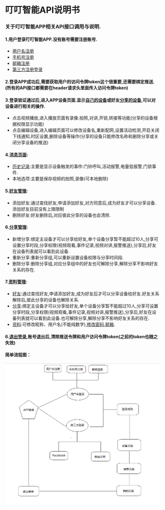 # 叮叮智能API说明书

### 关于叮叮智能APP相关API接口调用与说明.

#### 1.用户登录叮叮智能APP.没有账号需要注册账号.

* [用户名注册](/../zhang-hao-zhu-ce/yong-hu-ming-zhu-ce.html)
* [手机号注册](/../zhang-hao-zhu-ce/shou-ji-hao-zhu-ce.html)
* [邮箱注册](/../zhang-hao-zhu-ce/you-xiang-zhu-ce.html)
* [第三方注册登录](/../deng-lu-yu-tui-chu/zhang-hao-deng-lu/di-san-fang-deng-lu.html)

#### 2.登录APP成功后,需要获取用户的访问令牌token这个很重要,还需要绑定推送.\(所有的API接口都需要在header请求头里面传入访问令牌token\)

#### 3.登录验证通过后,进入APP设备页面.显示[自己的设备](/../she-bei-xiang-guan/wo-de-she-bei.html)或好友[分享的设备](/../she-bei-xiang-guan/fen-xiang-she-bei.html),可以对设备进行相关的操作.

* 点击视频播放,进入播放页面有录像.拍照,对讲,开锁,转接等功能\(分享的设备根据权限显示功能\)
* 点击编辑设备,进入编辑页面可以修改设备名,重新配网,设置活动检测,开启关闭下线通知,时区设置,删除设备等操作\(分享的设备只能修改名称和删除分享或关闭分享设备的推送\)

#### 4.[消息页面](/../xiao-xi-xiang-guan.html):

* [历史记录](/../xiao-xi-xiang-guan/li-shi-ji-lu.html):主要是显示设备触发的事件:门铃呼叫,活动报警,电量低报警,门锁事件.
* 本地选项:主要是保存视频的拍照,录像\(可本地删除\)

#### 5.[好友管理](/../hao-you-guan-li.html):

* 添加好友:通过查找好友,申请添加好友,对方同意后,成为好友才可以分享设备.添加好友目前没有上限限制
* 删除好友:好友删除后,对应彼此分享的设备也会清除.

#### 6.[分享管理](/../fen-xiang-guan-li.html):

* 新增分享:绑定主设备才可以分享给好友,单个设备分享暂不能超过10人,分享可设置分享时段,分享权限\(视频观看,事件记录,视频对讲,报警推送\),分享后,好友在设备列表就可以看到此设备.
* 重新分享:重新分享组,可以重新设置设备权限与分享时间段.
* 删除分享:删除分享组,对应分享组中的好友也可解除分享,解除分享不影响好友关系的存在.

#### 7.[资料管理](/../zi-liao-guan-li.html):

* [好友](/../guan-yu-wo-de/wo-de-hao-you.html):通过查找好友,申请添加好友,成为好友后才可以分享设备给好友.好友关系解除后,彼此分享的设备也解除关系.
* [分享](/../guan-yu-wo-de/wo-de-fen-xiang.html):绑定主设备才可以分享给好友,单个设备分享暂不能超过10人,分享可设置分享时段,分享权限\(视频观看,事件记录,视频对讲,报警推送\),分享后,好友在设备列表就可以看到此设备.也可解除分享,解除分享不影响好友关系的存在.
* [资料](/../guan-yu-wo-de/yong-hu-zi-liao.html):可修改昵称、用户名\(不能纯数字\),[修改密码,邮箱](/../guan-yu-wo-de/xiu-gai-mi-ma.html).

#### 6.[退出登录](/../deng-lu-yu-tui-chu/zhang-hao-tui-chu.html),账号退出后,清除推送令牌和用户访问令牌token\(之前的token也随之失效\)

#### 简单流程图：

![](/assets/TIM截图20190306161312.png)

